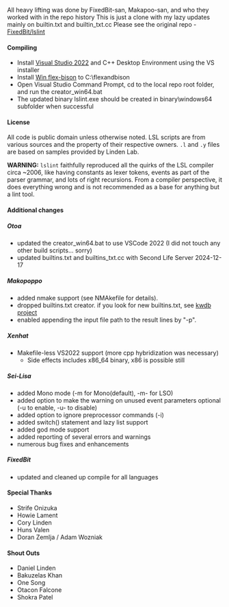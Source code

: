 All heavy lifting was done by FixedBit-san, Makapoo-san, and who they worked with in the repo history
This is just a clone with my lazy updates mainly on builtin.txt and builtin_txt.cc
Please see the original repo - [FixedBit/lslint](https://github.com/FixedBit/lslint)

#### Compiling
* Install [Visual Studio 2022](https://visualstudio.microsoft.com/ja/vs/community/) and C++ Desktop Environment using the VS installer
* Install [Win flex-bison](http://sourceforge.net/projects/winflexbison/) to C:\flexandbison
* Open Visual Studio Command Prompt, cd to the local repo root folder, and run the creator_win64.bat
* The updated binary lslint.exe should be created in binary\windows64 subfolder when successful

#### License
All code is public domain unless otherwise noted.
LSL scripts are from various sources and the property of their respective owners.
`.l` and `.y` files are based on samples provided by Linden Lab.

**WARNING:** `lslint` faithfully reproduced all the quirks of the LSL compiler circa ~2006,
like having constants as lexer tokens, events as part of the parser grammar,
and lots of right recursions. From a compiler perspective, it does everything
wrong and is not recommended as a base for anything but a lint tool.

#### Additional changes
##### Otoa
* updated the creator_win64.bat to use VSCode 2022 (I did not touch any other build scripts... sorry)
* updated builtins.txt and builtins_txt.cc with Second Life Server 2024-12-17 
  
##### Makopoppo
* added nmake support (see NMAkefile for details).
* dropped builtins.txt creator. if you look for new builtins.txt, see [kwdb project](https://github.com/Sei-Lisa/kwdb)
* enabled appending the input file path to the result lines by "-p".

##### Xenhat
* Makefile-less VS2022 support (more cpp hybridization was necessary)
    * Side effects includes x86_64 binary, x86 is possible still

##### Sei-Lisa
* added Mono mode (-m for Mono(default), -m- for LSO)
* added option to make the warning on unused event parameters optional (-u to enable, -u- to disable)
* added option to ignore preprocessor commands (-i)
* added switch() statement and lazy list support
* added god mode support
* added reporting of several errors and warnings
* numerous bug fixes and enhancements

##### FixedBit
* updated and cleaned up compile for all languages

#### Special Thanks
* Strife Onizuka
* Howie Lament
* Cory Linden
* Huns Valen
* Doran Zemlja / Adam Wozniak

#### Shout Outs
* Daniel Linden
* Bakuzelas Khan
* One Song
* Otacon Falcone
* Shokra Patel
